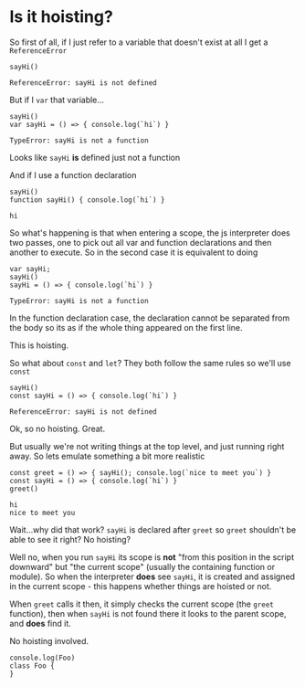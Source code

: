 

# Is it hoisting?

So first of all, if I just refer to a variable that doesn't exist at all I get a `ReferenceError`

    sayHi()

    ReferenceError: sayHi is not defined

But if I `var` that variable&#x2026;

    sayHi()
    var sayHi = () => { console.log(`hi`) }

    TypeError: sayHi is not a function

Looks like `sayHi` **is** defined just not a function

And if I use a function declaration

    sayHi()
    function sayHi() { console.log(`hi`) }

    hi

So what's happening is that when entering a scope, the js interpreter does two passes, one to pick out all var and function declarations and then another to execute. So in the second case it is equivalent to doing

    var sayHi;
    sayHi()
    sayHi = () => { console.log(`hi`) }

    TypeError: sayHi is not a function

In the function declaration case, the declaration cannot be separated from the body so its as if the whole thing appeared on the first line.

This is hoisting.

So what about `const` and `let`? They both follow the same rules so we'll use `const`

    sayHi()
    const sayHi = () => { console.log(`hi`) }

    ReferenceError: sayHi is not defined

Ok, so no hoisting. Great.

But usually we're not writing things at the top level, and just running right away. So lets emulate something a bit more realistic

    const greet = () => { sayHi(); console.log(`nice to meet you`) }
    const sayHi = () => { console.log(`hi`) }
    greet()

    hi
    nice to meet you

Wait&#x2026;why did that work? `sayHi` is declared after `greet` so `greet` shouldn't be able to see it right? No hoisting?

Well no, when you run `sayHi` its scope is **not** "from this position in the script downward" but "the current scope" (usually the containing function or module). So when the interpreter **does** see `sayHi`, it is created and assigned in the current scope - this happens whether things are hoisted or not.

When `greet` calls it then, it simply checks the current scope (the `greet` function), then when `sayHi` is not found there it looks to the parent scope, and **does** find it.

No hoisting involved.

    console.log(Foo)
    class Foo {
    }


